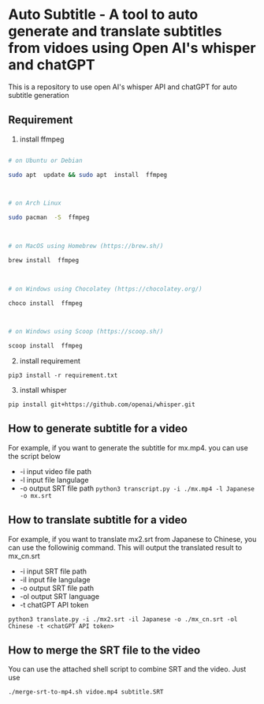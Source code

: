 # Auto Subtitle - A tool to auto generate and translate subtitles from vidoes using Open AI's whisper and chatGPT

This is a repository to use open AI's whisper API and chatGPT for auto subtitle generation

  

## Requirement

1. install ffmpeg

```bash

# on Ubuntu or Debian

sudo apt  update && sudo apt  install  ffmpeg

  

# on Arch Linux

sudo pacman  -S  ffmpeg

  

# on MacOS using Homebrew (https://brew.sh/)

brew install  ffmpeg

  

# on Windows using Chocolatey (https://chocolatey.org/)

choco install  ffmpeg

  

# on Windows using Scoop (https://scoop.sh/)

scoop install  ffmpeg

```

2. install requirement

`pip3 install -r requirement.txt`

3. install whisper

`pip install git+https://github.com/openai/whisper.git`

  

## How to generate subtitle for a video

For example, if you want to generate the subtitle for mx.mp4. you can use the script below

- -i input video file path
- -l input file langulage
- -o output SRT file path
`python3 transcript.py -i ./mx.mp4 -l Japanese -o mx.srt`
  

## How to translate subtitle for a video

For example, if you want to translate mx2.srt from Japanese to Chinese, you can use the followinig command. This will output the translated result to mx_cn.srt

- -i input SRT file path
- -il input file langulage
- -o output SRT file path
- -ol output SRT language
- -t chatGPT API token

`python3 translate.py -i ./mx2.srt -il Japanese -o ./mx_cn.srt -ol Chinese -t <chatGPT API token>`

## How to merge the SRT file to the video
You can use the attached shell script to combine SRT and the video. Just use
```
./merge-srt-to-mp4.sh vidoe.mp4 subtitle.SRT
```
